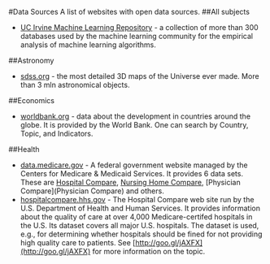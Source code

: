 #Data Sources
A list of websites with open data sources.
##All subjects
* [UC Irvine Machine Learning Repository](http://archive.ics.uci.edu/ml/index.html) - а collection of more than 300 databases used by the machine learning community for the empirical analysis of machine learning algorithms.

##Astronomy
* [sdss.org](http://sdss.org) - the most detailed 3D maps of the Universe ever made. More than 3 mln astronomical objects.

##Economics
* [worldbank.org](http://data.worldbank.org/) - data about the development in countries around the globe. It is provided by the World Bank. One can search by Country, Topic, and Indicators.

##Health
* [data.medicare.gov](https://data.medicare.gov/) - A federal government website managed by the Centers for Medicare & Medicaid Services. It provides 6 data sets. These are [Hospital Compare](https://data.medicare.gov/data/hospital-compare), [Nursing Home Compare](https://data.medicare.gov/data/nursing-home-compare), [Physician Compare](Physician Compare) and others.
* [hospitalcompare.hhs.gov](http://hospitalcompare.hhs.gov) - The Hospital Compare web site run by the U.S. Department of Health and Human Services. It provides information about the quality of care at over 4,000 Medicare-certifed hospitals in the U.S. Its dataset covers all major U.S. hospitals. The dataset is used, e.g., for determining whether hospitals should be fined for not providing high quality care to patients. See [http://goo.gl/jAXFX](http://goo.gl/jAXFX) for more information on the topic.
